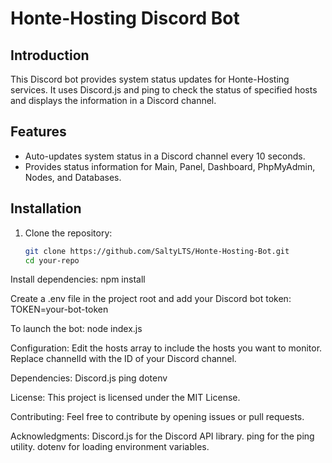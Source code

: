 # Honte-Hosting Discord Bot

## Introduction
This Discord bot provides system status updates for Honte-Hosting services. It uses Discord.js and ping to check the status of specified hosts and displays the information in a Discord channel.

## Features
- Auto-updates system status in a Discord channel every 10 seconds.
- Provides status information for Main, Panel, Dashboard, PhpMyAdmin, Nodes, and Databases.

## Installation
1. Clone the repository:
   ```bash
   git clone https://github.com/SaltyLTS/Honte-Hosting-Bot.git
   cd your-repo

Install dependencies:
npm install

Create a .env file in the project root and add your Discord bot token:
TOKEN=your-bot-token

To launch the bot:
node index.js

Configuration:
Edit the hosts array to include the hosts you want to monitor.
Replace channelId with the ID of your Discord channel.

Dependencies:
Discord.js
ping
dotenv

License:
This project is licensed under the MIT License.

Contributing:
Feel free to contribute by opening issues or pull requests.

Acknowledgments:
Discord.js for the Discord API library.
ping for the ping utility.
dotenv for loading environment variables.
